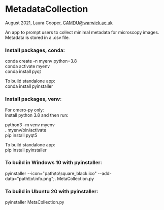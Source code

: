 # MetadataCollection
August 2021, Laura Cooper, CAMDU@warwick.ac.uk

An app to prompt users to collect minimal metadata for microscopy images. Metadata is stored in a .csv file.

### Install packages, conda:

conda create -n myenv python=3.8\
conda activate myenv\
conda install pyqt

To build standalone app:\
conda install pyinstaller

### Install packages, venv:

For omero-py only:\
Install python 3.8 and then run:

python3 -m venv myenv\
. myenv/bin/activate\
pip install pyqt5

To build standalone app:\
pip install pyinstaller

### To build in Windows 10 with pyinstaller: 
pyinstaller --icon="path\to\square_black.ico" --add-data="path\to\info.png";. MetaCollection.py

### To build in Ubuntu 20 with pyinstaller: 
pyinstaller MetaCollection.py
